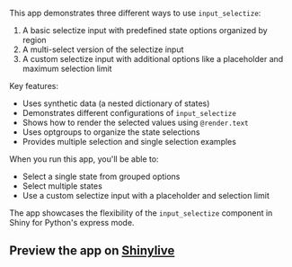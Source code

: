 This app demonstrates three different ways to use `input_selectize`:

1. A basic selectize input with predefined state options organized by region
2. A multi-select version of the selectize input
3. A custom selectize input with additional options like a placeholder and maximum selection limit

Key features:
- Uses synthetic data (a nested dictionary of states)
- Demonstrates different configurations of `input_selectize`
- Shows how to render the selected values using `@render.text`
- Uses optgroups to organize the state selections
- Provides multiple selection and single selection examples

When you run this app, you'll be able to:
- Select a single state from grouped options
- Select multiple states 
- Use a custom selectize input with a placeholder and selection limit

The app showcases the flexibility of the `input_selectize` component in Shiny for Python's express mode.
## Preview the app on [Shinylive](https://shinylive.io/py/app/#h=0&code=NobwRAdghgtgpmAXAAjFADugdOgnmAGlQGMB7CAFzkqVQDMAnUmZAZwAsBLCXZTmdKQYVkDOFGIVOANzgAdCI2ZsuPLHAAe6Ma1Z8BQkd3QBXCkTEQAJnAZETnBQoDEyAOLVbUKm1yV2cFLEyFbeUAqsFN5wegC8yCAKyMnIcmAAolCRyADCpFkUaSiJECllqWAAcgCaRRWVcADuyNVCANZpREnlyWmVAFJ1fU3I-bascLidqaU9FTkAKkNgeRAQcJKcxGZp3ckAvgR7FQDqMSJ5BXUlc-MAgss5UAA2nHRCEJzhhDO3aQDyACVlv8xABzcjTY5lNInB60WFZVRgiiQsDHQ7HNIAWU4Vka52u0JSaQAkgAZZak56vCCkTisKGzHo40nLXHELhgqAQJl-MD-AASIK4pF2zOQ+wUUt5EFcAAUoGC4MhSOgpORGRAHDglXAAPpqiisAAUUgozzgsTSAGU4JbNgAvFWkiCmEQAETgME1FAY3k4aIAlE45cgbXi4AAjKAMZCNTgUdhse0bKTOvhusxahNJ5A61iRmMME1BxDHVwAISyWxTDvTKuMZnjieTRrBTBM6C1ZR1TYo+om9c4zpNxN6YEi0T5czSOXYpFIE2QUDYUSo5Z+47X0VYRwlZRgJmeUnQltiADEXhNjiGJRXw6mnY2syJc8mjyfOGeVUO04GID0F5nlIAkrGOPtX0HJ8GzHA8STAT8pEHdd5C3eCJ3nRdlyQ79LR3KhWE3LoMIImJ91uXCf1iBYGBMeQJTvGEJVcO1hwzfsWzzbZImUI0AJ7FJIPdaD2LgOD+R41EYBQ6d0P5Nj-wzd9kCkvj1QE4jtynQiKLmKjz1o+i9J6fjNViG5bgQs8JDgBdnhsBhlkUyQyNYLAPM6bcYUQqANFJKgYEZWgAGZklccl+ETZBUWQMK-02TVtxlMo7xcZBsSgbhVPIKhKBXMRV1iqwGRs3gEo1QCFBUnVnigXBSDMfUyGeEwYEA0tyxY5APVKuryu4MF8J038YIA44AAFLEcrAqA0QoJRsOg2EGy1ZKoQ0zHdTrtzECgTAYUo6DSVoTDrNM4CsYp+ywEbS1VOMAHJKlIMjzskS7HqldF7263rWDK5ADN-VD3sqwTkim6gZrmhayiWoHj2QkbNoobay20mDLuQeIbtw9bxKYuY9oOo6TsasHLuKCrsaEZBnteka9BpqwvvFZiylcf7AbUlgKpHUbhySiUoesWxZs0OGUgR3mCdR9GutuFmcczd0sFlu6iZ6EnDuQY6wFOymroSZW6YZtyjbZsAwEOBJIFgBAUDAMQAEcHDEeBKHcih5p+MAyEoagKFoH6YG8M9SAtTgowUbUBCmN0eVCLVvJSG2AF0gA)
